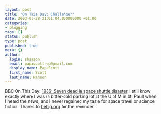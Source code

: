 ```yaml
---
layout: post
title: 'On This Day: Challenger'
date: 2003-01-28 21:01:04.000000000 +01:00
categories:
- blogging
tags: []
status: publish
type: post
published: true
meta: {}
author:
  login: shanson
  email: papascott-wp@gmail.com
  display_name: PapaScott
  first_name: Scott
  last_name: Hanson
---
```

<p>BBC On This Day: <a href="http://news.bbc.co.uk/onthisday/hi/dates/stories/january/28/newsid_2506000/2506161.stm">1986: Seven dead in space shuttle disaster</a>. I still know exactly where I was (a bitter-cold parking lot at the U of M in St. Paul) when I heard the news, and I never regained my taste for space travel or science fiction. Thanks to <a title="blog.hebig.org" href="http://www.hebig.org/blogs/archives/main/000805.php">hebig.org</a>  for the reminder.</p>
